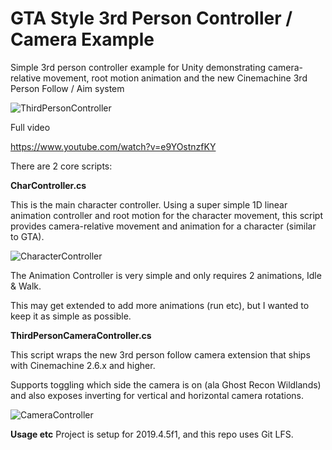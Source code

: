 # GTA Style 3rd Person Controller / Camera Example
Simple 3rd person controller example for Unity demonstrating camera-relative movement, root motion animation and the new Cinemachine 3rd Person Follow / Aim system

![ThirdPersonController](/Docs/ThirdPersonController.gif)

Full video

https://www.youtube.com/watch?v=e9YOstnzfKY

There are 2 core scripts:

**CharController.cs**

This is the main character controller. Using a super simple 1D linear animation controller and root motion for the character movement, this script provides camera-relative movement and animation for a character (similar to GTA).

![CharacterController](/Docs/CharacterController.png)

The Animation Controller is very simple and only requires 2 animations, Idle & Walk.

This may get extended to add more animations (run etc), but I wanted to keep it as simple as possible.

**ThirdPersonCameraController.cs**

This script wraps the new 3rd person follow camera extension that ships with Cinemachine 2.6.x and higher.

Supports toggling which side the camera is on (ala Ghost Recon Wildlands) and also exposes inverting for vertical and horizontal camera rotations.

![CameraController](/Docs/CameraController.png)

**Usage etc**
Project is setup for 2019.4.5f1, and this repo uses Git LFS.
